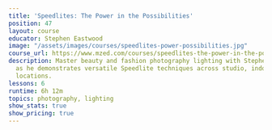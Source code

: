 ```yaml
---
title: 'Speedlites: The Power in the Possibilities'
position: 47
layout: course
educator: Stephen Eastwood
image: "/assets/images/courses/speedlites-power-possibilities.jpg"
course_url: https://www.mzed.com/courses/speedlites-the-power-in-the-possibilities
description: Master beauty and fashion photography lighting with Stephen Eastwood
  as he demonstrates versatile Speedlite techniques across studio, indoor, and outdoor
  locations.
lessons: 6
runtime: 6h 12m
topics: photography, lighting
show_stats: true
show_pricing: true
---
```


